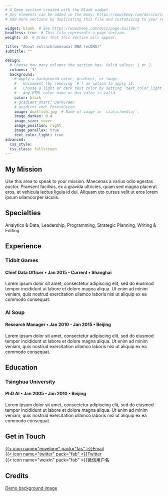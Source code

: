 ```yaml
---
# A Demo section created with the Blank widget.
# Any elements can be added in the body: https://wowchemy.com/docs/writing-markdown-latex/
# Add more sections by duplicating this file and customizing to your requirements.

widget: blank  # See https://wowchemy.com/docs/page-builder/
headless: true  # This file represents a page section.
weight: 10  # Order that this section will appear.

title: "About extrachromosomal DNA (ecDNA)"
subtitle: ""

design:
  # Choose how many columns the section has. Valid values: 1 or 2.
  columns: '1'
  background:
    # Apply a background color, gradient, or image.
    #   Uncomment (by removing `#`) an option to apply it.
    #   Choose a light or dark text color by setting `text_color_light`.
    #   Any HTML color name or Hex value is valid.
    color: black
    # gradient_start: DarkGreen
    # gradient_end: ForestGreen
    image: dualfish.jpg  # Name of image in `static/media/`.
    image_darken: 0.4
    image_size: cover
    image_position: right
    image_parallax: true
    text_color_light: true
advanced:
  css_style:
  css_class: fullscreen
---
```


## My Mission

Use this area to speak to your mission. Maecenas a varius odio egestas auctor. Praesent facilisis, ex a gravida ultricies, quam sed magna placerat eros, et vehicula lectus ligula id dui. Aliquam uto cursus velit ut eros lorem ipsum ullamcorper iaculis.

## Specialties

Analytics & Data, Leadership, Programming, Strategic Planning, Writing & Editing

## Experience

### Tidbit Games
#### Chief Data Officer • Jan 2015 - Current • Shanghai
Lorem ipsum dolor sit amet, consectetur adipiscing elit, sed do eiusmod tempor incididunt ut labore et dolore magna aliqua. Ut enim ad minim veniam, quis nostrud exercitation ullamco laboris nisi ut aliquip ex ea commodo consequat.


### AI Soup
#### Research Manager • Jan 2010 - Jan 2015 • Beijing
Lorem ipsum dolor sit amet, consectetur adipiscing elit, sed do eiusmod tempor incididunt ut labore et dolore magna aliqua. Ut enim ad minim veniam, quis nostrud exercitation ullamco laboris nisi ut aliquip ex ea commodo consequat.

## Education

### Tsinghua University
#### PhD AI • Jan 2005 - Jan 2010 • Beijing
Lorem ipsum dolor sit amet, consectetur adipiscing elit, sed do eiusmod tempor incididunt ut labore et dolore magna aliqua. Ut enim ad minim veniam, quis nostrud exercitation ullamco laboris nisi ut aliquip ex ea commodo consequat.


## Get in Touch

[{{< icon name="envelope" pack="fas" >}}Email](mailto:me@example.com)  
[{{< icon name="twitter" pack="fab" >}}Twitter](https://twitter.com/wowchemy)  
{{< icon name="weixin" pack="fab" >}}微信用户名  

## Credits

[Demo background image](https://unsplash.com/photos/mNSOLgnDGzA)

